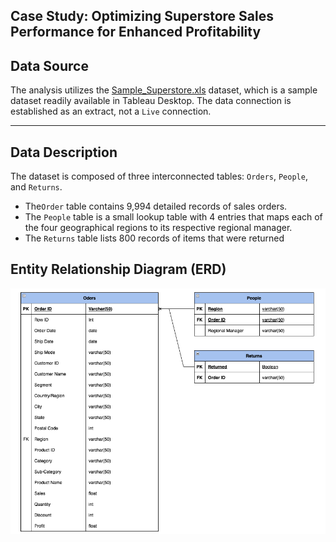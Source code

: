 <h2>Case Study: Optimizing Superstore Sales Performance for Enhanced Profitability</h2>

<h2> Data Source</h2>

The analysis utilizes the [Sample_Superstore.xls](https://github.com/LashawnFofung/Superstore-Sales-Performance/blob/main/Data/sample_superstore.xls) dataset, which is a sample dataset readily available in Tableau Desktop. The data connection is established as an extract, not a `Live` connection.

---
<h2>Data Description</h2>

The dataset is composed of three interconnected tables: `Orders`, `People`, and `Returns`.

  - The`Order` table contains 9,994 detailed records of sales orders.
  - The `People` table is a small lookup table with 4 entries that maps each of the four geographical regions to its respective regional manager.
  - The `Returns` table lists 800 records of items that were returned


<h2>Entity Relationship Diagram (ERD)</h2>


![Sample Superstore Dataset ERD](https://github.com/LashawnFofung/Superstore-Sales-Performance/blob/main/Images/Sample%20Superstore%20Dataset%20ERD.png)

